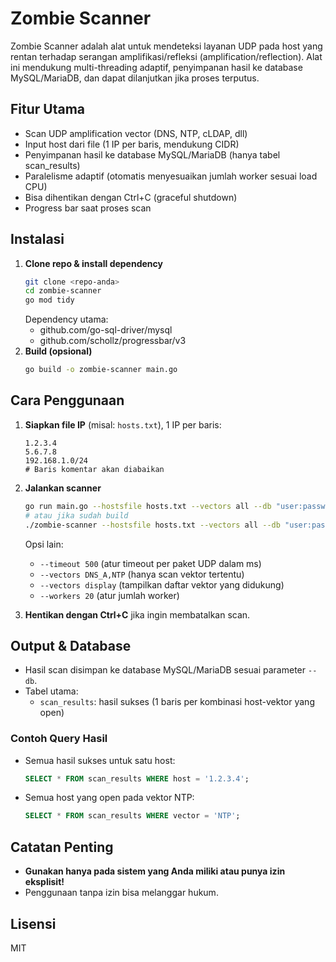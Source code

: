 # Zombie Scanner

Zombie Scanner adalah alat untuk mendeteksi layanan UDP pada host yang rentan terhadap serangan amplifikasi/refleksi (amplification/reflection). Alat ini mendukung multi-threading adaptif, penyimpanan hasil ke database MySQL/MariaDB, dan dapat dilanjutkan jika proses terputus.

## Fitur Utama
- Scan UDP amplification vector (DNS, NTP, cLDAP, dll)
- Input host dari file (1 IP per baris, mendukung CIDR)
- Penyimpanan hasil ke database MySQL/MariaDB (hanya tabel scan_results)
- Paralelisme adaptif (otomatis menyesuaikan jumlah worker sesuai load CPU)
- Bisa dihentikan dengan Ctrl+C (graceful shutdown)
- Progress bar saat proses scan

## Instalasi
1. **Clone repo & install dependency**
   ```sh
   git clone <repo-anda>
   cd zombie-scanner
   go mod tidy
   ```
   Dependency utama:
   - github.com/go-sql-driver/mysql
   - github.com/schollz/progressbar/v3
2. **Build (opsional)**
   ```sh
   go build -o zombie-scanner main.go
   ```

## Cara Penggunaan
1. **Siapkan file IP** (misal: `hosts.txt`), 1 IP per baris:
   ```
   1.2.3.4
   5.6.7.8
   192.168.1.0/24
   # Baris komentar akan diabaikan
   ```
2. **Jalankan scanner**
   ```sh
   go run main.go --hostsfile hosts.txt --vectors all --db "user:password@tcp(127.0.0.1:3306)/zombie"
   # atau jika sudah build
   ./zombie-scanner --hostsfile hosts.txt --vectors all --db "user:password@tcp(127.0.0.1:3306)/zombie"
   ```
   Opsi lain:
   - `--timeout 500` (atur timeout per paket UDP dalam ms)
   - `--vectors DNS_A,NTP` (hanya scan vektor tertentu)
   - `--vectors display` (tampilkan daftar vektor yang didukung)
   - `--workers 20` (atur jumlah worker)

3. **Hentikan dengan Ctrl+C** jika ingin membatalkan scan.

## Output & Database
- Hasil scan disimpan ke database MySQL/MariaDB sesuai parameter `--db`.
- Tabel utama:
  - `scan_results`: hasil sukses (1 baris per kombinasi host-vektor yang open)

### Contoh Query Hasil
- Semua hasil sukses untuk satu host:
  ```sql
  SELECT * FROM scan_results WHERE host = '1.2.3.4';
  ```
- Semua host yang open pada vektor NTP:
  ```sql
  SELECT * FROM scan_results WHERE vector = 'NTP';
  ```

## Catatan Penting
- **Gunakan hanya pada sistem yang Anda miliki atau punya izin eksplisit!**
- Penggunaan tanpa izin bisa melanggar hukum.

## Lisensi
MIT 